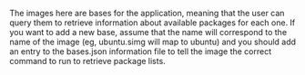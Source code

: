 The images here are bases for the application, meaning that the user can query them to retrieve information
about available packages for each one. If you want to add a new base, assume that the name will correspond to the name of the image (eg, ubuntu.simg will map to ubuntu) and you should add an entry to the bases.json information file to tell the image the correct command to run to retrieve package lists.
